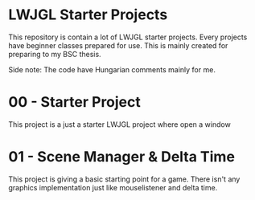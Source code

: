 # LWJGL Starter Projects

This repository is contain a lot of LWJGL starter projects. Every projects have beginner classes prepared for use. This is mainly created for preparing to my BSC thesis.  

Side note: The code have Hungarian comments mainly for me.


# 00 - Starter Project
This project is a just a starter LWJGL project where open a window 

# 01 - Scene Manager & Delta Time
This project is giving a basic starting point for a game. There isn't any graphics implementation just like mouselistener and delta time.
